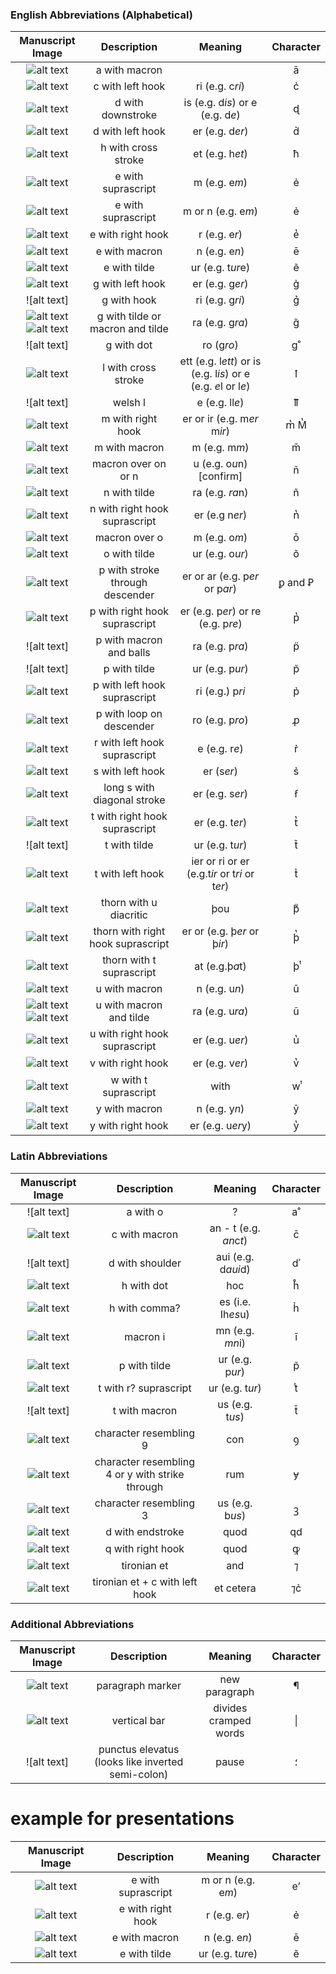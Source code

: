 
### English Abbreviations (Alphabetical)

| Manuscript Image | Description | Meaning  | Character |
|:-----------:|:-----------:|:------------:|:-----------:|
| ![alt text](https://github.com/gesaretto/paleo_ocr/blob/master/abbreviation_images/a_with_macron.png?raw=true "a macron") | a with macron | | ā |
| ![alt text]() | c with left hook | ri (e.g. c*ri*)| c&#777; |
| ![alt text]()| d with downstroke | is (e.g. d*is*) or e (e.g. d*e*)| ɖ |
| ![alt text](https://github.com/gesaretto/paleo_ocr/blob/master/abbreviation_images/d%20with%20left%20hook.png?raw=true) | d with left hook | er (e.g. d*er*)| d&#777; |
| ![alt text]() | h with cross stroke | et (e.g. h*et*) | ħ |  
| ![alt text](https://github.com/gesaretto/paleo_ocr/blob/master/abbreviation_images/e%20with%20hook.png?raw=true "e with hook") | e with suprascript |  m (e.g. e*m*) | ẻ |
| ![alt text](https://github.com/gesaretto/paleo_ocr/blob/master/abbreviation_images/e%20with%20hook.png?raw=true "e with hook") | e with suprascript |  m or n (e.g. e*m*) | ẻ |
| ![alt text](https://github.com/gesaretto/paleo_ocr/blob/master/abbreviation_images/e%20with%20hook%20.png?raw=true "e with right hook") | e with right hook | r (e.g. e*r*)| e&#788; |
| ![alt text](https://github.com/gesaretto/paleo_ocr/blob/master/abbreviation_images/e%20with%20macron.png?raw=true "e with macron") | e with macron | n (e.g. e*n*) | ē |
| ![alt text](https://raw.githubusercontent.com/gesaretto/paleo_ocr/master/abbreviation_images/e_with_tilde.png "e with tilde") | e with tilde | ur (e.g. t*ur*e) | ẽ |
| ![alt text](https://github.com/gesaretto/paleo_ocr/blob/master/abbreviation_images/g%20with%20left%20hook%20.png?raw=true "g with left hook") | g with left hook | er (e.g. g*er*)| g&#777; |
| ![alt text] | g with hook | ri (e.g. g*ri*) | g&#859; |
| ![alt text](https://github.com/gesaretto/paleo_ocr/blob/master/abbreviation_images/g%20with%20tilde%20.png?raw=true "g with tilde") ![alt text](https://github.com/gesaretto/paleo_ocr/blob/master/abbreviation_images/g%20macron%20balls.png?raw=true "g with macron balls") | g with tilde or macron and tilde | ra (e.g. g*ra*) | g̃ |
| ![alt text] | g with dot | ro (g*ro*) | g&#730; |
|![alt text](https://raw.githubusercontent.com/gesaretto/paleo_ocr/master/abbreviation_images/l_with_cross_stroke.png "l with cross stroke")|l with cross stroke| ett (e.g. l*ett*) or is (e.g. l*is*) or e (e.g. *e*l or l*e*)|ꝉ|
| ![alt text] | welsh l | e (e.g. ll*e*) | ỻ |
| ![alt text](https://github.com/gesaretto/paleo_ocr/blob/master/abbreviation_images/m_right_hook.png?raw=true "m with hook")| m with right hook | er or ir (e.g. m*er* m*ir*) | m&#788; M&#788;|
| ![alt text](https://github.com/gesaretto/paleo_ocr/blob/master/abbreviation_images/macron%20m.png?raw=true "macron over m") | m with macron | m (e.g. m*m*) | m̄ |
| ![alt text](https://github.com/gesaretto/paleo_ocr/blob/master/abbreviation_images/macron%20over%20on.png?raw=true "macron over on") | macron over on or n| u (e.g. o*u*n) [confirm]| n̄ |
| ![alt text](https://github.com/gesaretto/paleo_ocr/blob/master/abbreviation_images/n%20with%20tilde.png?raw=true "n with tilde") | n with tilde | ra (e.g. *ra*n) | ñ |
| ![alt text](https://github.com/gesaretto/paleo_ocr/blob/master/abbreviation_images/n%20with%20right%20hook.png?raw=true "n with right hook") | n with right hook suprascript | er (e.g n*er*) |  n&#788; |
| ![alt text](https://github.com/gesaretto/paleo_ocr/blob/master/abbreviation_images/o%20with%20macron,%20middle%20of%20word.png?raw=true "o with macron middle of word") | macron over o | m (e.g. o*m*)| ō |
| ![alt text](https://github.com/gesaretto/paleo_ocr/blob/master/abbreviation_images/o%20with%20tilde.png?raw=true "o with tilde") | o with tilde | ur (e.g. o*ur*) | õ |
| ![alt text](https://github.com/gesaretto/paleo_ocr/blob/master/abbreviation_images/p%20underscore.png?raw=true "P with underscore")| p with stroke through descender | er or ar (e.g. p*er* or p*ar*) | ꝑ and Ꝑ |
| ![alt text](https://github.com/gesaretto/paleo_ocr/blob/master/abbreviation_images/p%20with%20right%20hook%20.png?raw=true "p with right hook ") | p with right hook suprascript | er (e.g. p*er*) or re (e.g. p*re*) | p̔ |
| ![alt text] | p with macron and balls | ra (e.g. p*ra*) | p&#776; |
| ![alt text] | p with tilde | ur (e.g. p*ur*) | p̃ |
| ![alt text](https://github.com/gesaretto/paleo_ocr/blob/master/abbreviation_images/p%20with%20left%20hook.png?raw=true "p with left hook")| p with left hook suprascript | ri (e.g.) p*ri* | p̉ |
| ![alt text](https://github.com/gesaretto/paleo_ocr/blob/master/abbreviation_images/p%20with%20back%20hook%20.png?raw=true "p with back loop") | p with loop on descender | ro (e.g. p*ro*) | ꝓ |
| ![alt text](https://github.com/gesaretto/paleo_ocr/blob/master/abbreviation_images/r%20with%20hook.png?raw=true "r with hook") | r with left hook suprascript | e (e.g. r*e*) | r̉ |
| ![alt text](https://github.com/gesaretto/paleo_ocr/blob/master/abbreviation_images/s%20with%20right%20hook%20.png?raw=true "s with left hook") | s with left hook | er (s*er*)| s̉ |
| ![alt text](https://github.com/gesaretto/paleo_ocr/blob/master/abbreviation_images/s%20with%20diagonal.png?raw=true "s with diagonal") | long s with diagonal stroke | er (e.g. s*er*) | ẜ |
| ![alt text](https://github.com/gesaretto/paleo_ocr/blob/master/abbreviation_images/t%20with%20right%20hook%20.png?raw=true "t with right hook") | t with right hook suprascript | er (e.g. t*er*) | t̔ |
| ![alt text] | t with tilde | ur (e.g. t*ur*) | t&#771; |  
| ![alt text]() | t with left hook | ier or ri or er (e.g.t*ir* or t*ri* or t*er*) | t&#777; |
| ![alt text]() | thorn with u diacritic | þou | þ&#871; |
| ![alt text](https://github.com/gesaretto/paleo_ocr/blob/master/abbreviation_images/thorn%20with%20right%20hook.png?raw=true "thorn with right hook") | thorn with right hook suprascript | er or (e.g. þ*er* or þ*ir*) | þ̔ |
| ![alt text](https://github.com/gesaretto/paleo_ocr/blob/master/abbreviation_images/thorn_with_t.png?raw=true "thorn with t") | thorn with t suprascript | at (e.g.þ*a*t) | þͭ |
| ![alt text](https://github.com/gesaretto/paleo_ocr/blob/master/abbreviation_images/u%20macron.png?raw=true "u macron")| u with macron | n (e.g. u*n*) | ū |
| ![alt text](https://github.com/gesaretto/paleo_ocr/blob/master/abbreviation_images/u%20with%20macron%20and%20balls.png?raw=true "u with macron and balls") ![alt text](https://raw.githubusercontent.com/gesaretto/paleo_ocr/master/abbreviation_images/u_with_balls.png "u with balls")| u with macron and tilde | ra (e.g. u*ra*) | ũ |
| ![alt text](https://github.com/gesaretto/paleo_ocr/blob/master/abbreviation_images/u%20with%20right%20hook%20.png?raw=true "u with right hook") | u with right hook suprascript | er (e.g. u*er*) | u&#788; |
| ![alt text](https://github.com/gesaretto/paleo_ocr/blob/master/abbreviation_images/v_right_hook.png?raw=true "v right hook") | v with right hook | er (e.g. v*er*) | v&#788; |
| ![alt text](https://github.com/gesaretto/paleo_ocr/blob/master/abbreviation_images/w%20with%20t.png?raw=true "w with t") | w with t suprascript | with | w&#877; |
| ![alt text](https://github.com/gesaretto/paleo_ocr/blob/master/abbreviation_images/y%20macron.png?raw=true "y macron") | y with macron | n (e.g. y*n*) | ȳ |
| ![alt text](https://raw.githubusercontent.com/gesaretto/paleo_ocr/master/abbreviation_images/y_right_hook.png "y with right hook") | y with right hook | er (e.g. u*er*y) | y&#788; |

### Latin Abbreviations

| Manuscript Image | Description | Meaning  | Character |
|:-----------:|:-----------:|:------------:|:-----------:|
| ![alt text] | a with o | ?  | a&#730; |
| ![alt text](https://github.com/gesaretto/paleo_ocr/blob/master/abbreviation_images/c%20wih%20macron%20.png?raw=true "c with macron") | c with macron | an - t (e.g. *an*c*t*)| c̄ |
| ![alt text] | d with shoulder | aui (e.g. d*aui*d) | d&#702; |
| ![alt text]() | h with dot | hoc | h&#778; |
| ![alt text]() | h with comma? | es (i.e. Ih*es*u) | h&#777; |
| ![alt text](https://github.com/gesaretto/paleo_ocr/blob/master/abbreviation_images/macron%20i.png?raw=true "macron i")| macron i | mn (e.g. *mn*i) | ī |
| ![alt text](https://github.com/gesaretto/paleo_ocr/blob/master/abbreviation_images/p%20tilde.png?raw=true "p tilde") | p with tilde | ur (e.g. p*ur*)| p̃ |
| ![alt text]() | t with r? suprascript | ur (e.g. t*ur*)| t&#876; |
| ![alt text] | t with macron | us (e.g. t*us*) | t̄ |
| ![alt text](https://github.com/gesaretto/paleo_ocr/blob/master/abbreviation_images/Latin%20con.png?raw=true "con") | character resembling 9 | con | ꝯ |
| ![alt text](https://github.com/gesaretto/paleo_ocr/blob/master/abbreviation_images/Latin%20um%20.png?raw=true "Latin rum") | character resembling 4 or y with strike through | rum | ɏ |
| ![alt text](https://github.com/gesaretto/paleo_ocr/blob/master/abbreviation_images/us.png?raw=true "us") | character resembling 3 | us (e.g.  b*us*) | ꝫ |
| ![alt  text](https://github.com/gesaretto/paleo_ocr/blob/master/abbreviation_images/quod%20d.png?raw=true "quod d") | d with endstroke | quod | qd |
| ![alt text](https://raw.githubusercontent.com/gesaretto/paleo_ocr/master/abbreviation_images/q_for_quod.png "quod q") | q with right hook | quod | ꝙ |
| ![alt text](https://github.com/gesaretto/paleo_ocr/blob/master/abbreviation_images/tironian%20et.png?raw=true "tironian et") | tironian et | and | ⁊ |
| ![alt text](https://github.com/gesaretto/paleo_ocr/blob/master/abbreviation_images/et%20cetera%20.png?raw=true "et cetera") | tironian et + c with left hook | et cetera | ⁊c&#777; |

### Additional Abbreviations

| Manuscript Image | Description | Meaning  | Character |
|:-----------:|:-----------:|:------------:|:-----------:|
| ![alt text](https://github.com/gesaretto/paleo_ocr/blob/master/abbreviation_images/paragraph.png?raw=true "paragraph") | paragraph marker | new paragraph| ¶ |
| ![alt text](https://github.com/gesaretto/paleo_ocr/blob/master/abbreviation_images/word%20bar.png?raw=true "word bar") | vertical bar | divides cramped words | &#124; |
| ![alt text] | punctus elevatus (looks like inverted semi-colon) | pause | ؛ |



# example for presentations

| Manuscript Image | Description | Meaning  | Character |
|:-----------:|:-----------:|:------------:|:-----------:|
| ![alt text](https://github.com/gesaretto/paleo_ocr/blob/master/abbreviation_images/e%20with%20hook.png?raw=true "e with hook") | e with suprascript |  m or n (e.g. e*m*) | e&#700; |
| ![alt text](https://github.com/gesaretto/paleo_ocr/blob/master/abbreviation_images/e%20with%20hook%20.png?raw=true "e with right hook") | e with right hook | r (e.g. e*r*)| e&#777; |
| ![alt text](https://github.com/gesaretto/paleo_ocr/blob/master/abbreviation_images/e%20with%20macron.png?raw=true "e with macron") | e with macron | n (e.g. e*n*) | ē |
| ![alt text](https://raw.githubusercontent.com/gesaretto/paleo_ocr/master/abbreviation_images/e_with_tilde.png "e with tilde") | e with tilde | ur (e.g. t*ur*e) | ẽ |
